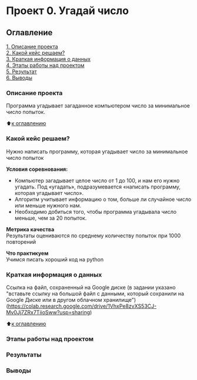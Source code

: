 # Проект 0. Угадай число

## Оглавление  
[1. Описание проекта](https://github.com/NinaShibalkina/sf_data_science/blob/main/guess_number_task/README.md#%D0%BE%D0%BF%D0%B8%D1%81%D0%B0%D0%BD%D0%B8%D0%B5-%D0%BF%D1%80%D0%BE%D0%B5%D0%BA%D1%82%D0%B0)  
[2. Какой кейс решаем?](https://github.com/NinaShibalkina/sf_data_science/blob/main/guess_number_task/README.md#%D0%BA%D0%B0%D0%BA%D0%BE%D0%B9-%D0%BA%D0%B5%D0%B9%D1%81-%D1%80%D0%B5%D1%88%D0%B0%D0%B5%D0%BC)  
[3. Краткая информация о данных](https://github.com/NinaShibalkina/sf_data_science/blob/main/guess_number_task/README.md#%D0%BA%D1%80%D0%B0%D1%82%D0%BA%D0%B0%D1%8F-%D0%B8%D0%BD%D1%84%D0%BE%D1%80%D0%BC%D0%B0%D1%86%D0%B8%D1%8F-%D0%BE-%D0%B4%D0%B0%D0%BD%D0%BD%D1%8B%D1%85)  
[4. Этапы работы над проектом](https://github.com/NinaShibalkina/sf_data_science/blob/b34b7872fe9c9fd1b8cd40e21057c74e5826fd01/guess_number_task/README.md?plain=1#L20)  
[5. Результат](https://github.com/NinaShibalkina/sf_data_science/blob/b34b7872fe9c9fd1b8cd40e21057c74e5826fd01/guess_number_task/README.md?plain=1#L25)    
[6. Выводы](https://github.com/NinaShibalkina/sf_data_science/blob/b34b7872fe9c9fd1b8cd40e21057c74e5826fd01/guess_number_task/README.md?plain=1#L28) 

### Описание проекта    
Программа угадывает загаданное компьютером число за минимальное число попыток.

:arrow_up:[к оглавлению](https://github.com/NinaShibalkina/sf_data_science/blob/b34b7872fe9c9fd1b8cd40e21057c74e5826fd01/guess_number_task/README.md?plain=1#L3)


### Какой кейс решаем?    
Нужно написать программу, которая угадывает число за минимальное число попыток

**Условия соревнования:**  
- Компьютер загадывает целое число от 1 до 100, и нам его нужно угадать. Под «угадать», подразумевается «написать программу, которая угадывает число».
- Алгоритм учитывает информацию о том, больше ли случайное число или меньше нужного нам.
- Необходимо добиться того, чтобы программа угадывала число меньше, чем за 20 попыток.

**Метрика качества**     
Результаты оцениваются по среднему количеству попыток при 1000 повторений

**Что практикуем**     
Учимся писать хороший код на python


### Краткая информация о данных
Ссылка на файл, сохраненный на Google диске (в задании указано "вставьте ссылку на большой файл с данными, который сохранили на Google Диске или в другом облачном хранилище")(https://colab.research.google.com/drive/1VhxPe8zvXS53CJ-Mv0Jj7ZRx7TiioSww?usp=sharing)
  
:arrow_up:[к оглавлению](https://github.com/NinaShibalkina/sf_data_science/blob/b34b7872fe9c9fd1b8cd40e21057c74e5826fd01/guess_number_task/README.md?plain=1#L3)

### Этапы работы над проектом

### Результаты

### Выводы